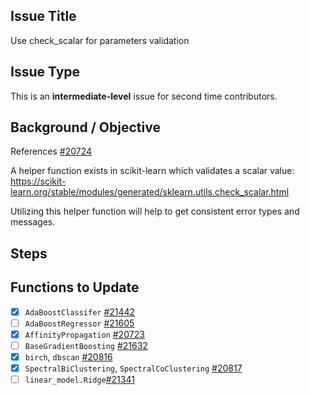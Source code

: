 ## Issue Title
Use check_scalar for parameters validation

## Issue Type
This is an **intermediate-level** issue for second time contributors.

## Background / Objective

References [#20724](https://github.com/scikit-learn/scikit-learn/issues/20724)

A helper function exists in scikit-learn which validates a scalar value:  
https://scikit-learn.org/stable/modules/generated/sklearn.utils.check_scalar.html

Utilizing this helper function will help to get consistent error types and messages.

## Steps



## Functions to Update
- [x] `AdaBoostClassifer` [#21442](https://github.com/scikit-learn/scikit-learn/pull/21422)
- [ ] `AdaBoostRegressor` [#21605](https://github.com/scikit-learn/scikit-learn/pull/21605)
- [x] `AffinityPropagation` [#20723](https://github.com/scikit-learn/scikit-learn/pull/20723)
- [ ] `BaseGradientBoosting` [#21632](https://github.com/scikit-learn/scikit-learn/pull/21632)
- [x] `birch`, `dbscan` [#20816](https://github.com/scikit-learn/scikit-learn/pull/20816)
- [x] `SpectralBiClustering`, `SpectralCoClustering` [#20817](https://github.com/scikit-learn/scikit-learn/pull/20817)
- [ ] `linear_model.Ridge`[#21341](https://github.com/scikit-learn/scikit-learn/pull/21341)
